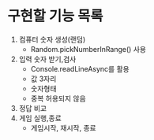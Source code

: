 # 구현할 기능 목록

1. 컴퓨터 숫자 생성(랜덤)
   - Random.pickNumberInRange() 사용
2. 입력 숫자 받기,검사
   - Console.readLineAsync를 활용
   - 값 3자리
   - 숫자형태
   - 중복 허용되지 않음
3. 정답 비교
4. 게임 실행,종료
   - 게임시작, 재시작, 종료
